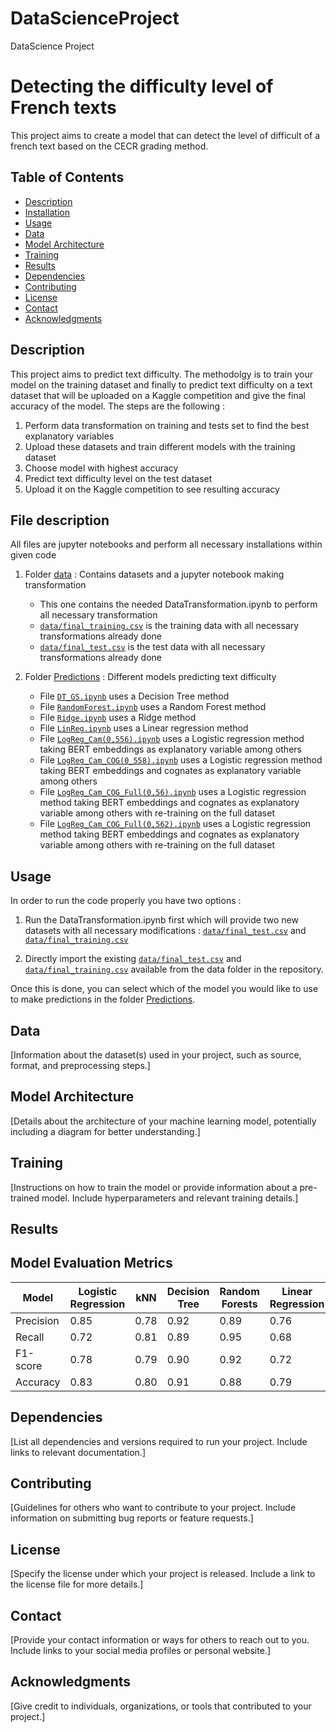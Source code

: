 # DataScienceProject
DataScience Project

# Detecting the difficulty level of French texts

This project aims to create a model that can detect the level of difficult of a french text based on the CECR grading method.

## Table of Contents

- [Description](#description)
- [Installation](#installation)
- [Usage](#usage)
- [Data](#data)
- [Model Architecture](#model-architecture)
- [Training](#training)
- [Results](#results)
- [Dependencies](#dependencies)
- [Contributing](#contributing)
- [License](#license)
- [Contact](#contact)
- [Acknowledgments](#acknowledgments)

## Description
This project aims to predict text difficulty. The methodolgy is to train your model on the training dataset and finally to predict text difficulty on a text dataset that will be uploaded on a Kaggle competition and give the final accuracy of the model. 
The steps are the following : 
1. Perform data transformation on training and tests set to find the best explanatory variables
2. Upload these datasets and train different models with the training dataset
3. Choose model with highest accuracy
4. Predict text difficulty level on the test dataset
5. Upload it on the Kaggle competition to see resulting accuracy
   
## File description
All files are jupyter notebooks and perform all necessary installations within given code

1. Folder [data](data) : Contains datasets and a jupyter notebook making transformation
   - This one contains the needed DataTransformation.ipynb to perform all necessary transformation
   - [`data/final_training.csv`](data/final_training.csv) is the training data with all necessary transformations already done
   - [`data/final_test.csv`](data/final_test.csv) is the test data with all necessary transformations already done
     
2. Folder [Predictions](Predictions) : Different models predicting text difficulty
   - File [`DT_GS.ipynb`](Predictions/DT_GS.ipynb) uses a Decision Tree method 
   - File [`RandomForest.ipynb`](Predictions/RandomForest.ipynb) uses a Random Forest method 
   - File [`Ridge.ipynb`](Predictions/Ridge.ipynb) uses a Ridge method 
   - File [`LinReg.ipynb`](Predictions/LinReg.ipynb) uses a Linear regression method 
   - File [`LogReg_Cam(0,556).ipynb`](Predictions/LogReg_Cam(0,556).ipynb) uses a Logistic regression method taking BERT embeddings as explanatory variable among others
   - File [`LogReg_Cam_COG(0_558).ipynb`](Predictions/LogReg_Cam_COG(0_558).ipynb) uses a Logistic regression method taking BERT embeddings and cognates as explanatory variable among others
   - File [`LogReg_Cam_COG_Full(0,56).ipynb`](Predictions/LogReg_Cam_COG_Full(0,56).ipynb) uses a Logistic regression method taking BERT embeddings and cognates as explanatory variable among others with re-training on the full dataset
   - File [`LogReg_Cam_COG_Full(0,562).ipynb`](Predictions/LogReg_Cam_COG_Full(0,562).ipynb) uses a Logistic regression method taking BERT embeddings and cognates as explanatory variable among others with re-training on the full dataset



## Usage
In order to run the code properly you have two options : 
  1. Run the DataTransformation.ipynb first which will provide two new datasets with all necessary modifications : [`data/final_test.csv`](data/final_test.csv) and [`data/final_training.csv`](data/final_training.csv)

  2. Directly import the existing [`data/final_test.csv`](data/final_test.csv) and [`data/final_training.csv`](data/final_training.csv) available from the data folder in the repository.

Once this is done, you can select which of the model you would like to use to make predictions in the folder [Predictions](Predictions). 

## Data

[Information about the dataset(s) used in your project, such as source, format, and preprocessing steps.]

## Model Architecture

[Details about the architecture of your machine learning model, potentially including a diagram for better understanding.]

## Training

[Instructions on how to train the model or provide information about a pre-trained model. Include hyperparameters and relevant training details.]

## Results

## Model Evaluation Metrics

| Model                | Logistic Regression | kNN | Decision Tree | Random Forests |Linear Regression | Neural Network
|----------------------|---------------------|-----|---------------|-----------------|----------------------|--------------|
| Precision            | 0.85                | 0.78| 0.92          | 0.89            | 0.76                 |              |     
| Recall               | 0.72                | 0.81| 0.89          | 0.95            | 0.68                 |              |
| F1-score             | 0.78                | 0.79| 0.90          | 0.92            | 0.72                 |              |
| Accuracy             | 0.83                | 0.80| 0.91          | 0.88            | 0.79                 |              |

## Dependencies

[List all dependencies and versions required to run your project. Include links to relevant documentation.]

## Contributing

[Guidelines for others who want to contribute to your project. Include information on submitting bug reports or feature requests.]

## License

[Specify the license under which your project is released. Include a link to the license file for more details.]

## Contact

[Provide your contact information or ways for others to reach out to you. Include links to your social media profiles or personal website.]

## Acknowledgments

[Give credit to individuals, organizations, or tools that contributed to your project.]

